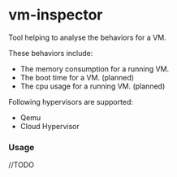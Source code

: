 # vm-inspector
Tool helping to analyse the behaviors for a VM.
  
These behaviors include:  
- The memory consumption for a running VM.  
- The boot time for a VM. (planned)   
- The cpu usage for a running VM. (planned)  
  
Following hypervisors are supported:  
- Qemu
- Cloud Hypervisor  
  
### Usage  
//TODO
